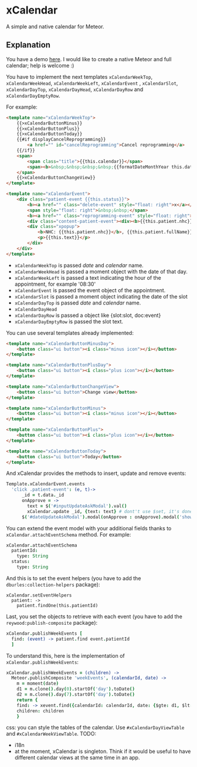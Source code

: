 xCalendar
=========

A simple and native calendar for Meteor.

Explanation
-----------

You have a demo [here](http://xcalendar.meteor.com). I would like to create a native Meteor and full calendar; help is welcome :)

You have to implement the next templates ```xCalendarWeekTop```, ```xCalendarWeekHead```, ```xCalendarWeekLeft```, ```xCalendarEvent``` , ```xCalendarSlot```, ```xCalendarDayTop```, ```xCalendarDayHead```, ```xCalendarDayRow``` and ```xCalendarDayEmptyRow```.

For example:

```html
<template name="xCalendarWeekTop">
    {{>xCalendarButtonMinus}}
    {{>xCalendarButtonPlus}}
    {{>xCalendarButtonToday}}
    {{#if displayCancelReprogramming}}
        <a href="" id="cancelReprogramming">Cancel reprogramming</a>
    {{/if}}
    <span>
        <span class="title">{{this.calendar}}</span>
        <span><b>&nbsp;&nbsp;&nbsp;&nbsp;{{formatDateMonthYear this.date}}</b></span>
    </span>
    {{>xCalendarButtonChangeView}}
</template>

<template name="xCalendarEvent">
    <div class="patient-event {{this.status}}">
        <b><a href="" class="delete-event" style="float: right">x</a></b>
        <span style="float: right">&nbsp;&nbsp;</span>
        <b><a href="" class="reprogramming-event" style="float: right">R</a></b>
        <div class="content-patient-event"><div><b>{{this.patient.nhc}}</b></div>{{this.patient.name}} {{this.patient.surname}}, {{sub this.text 25}}</div>
        <div class="xpopup">
            <b>NHC: {{this.patient.nhc}}</b>, {{this.patient.fullName}}, {{formatDateTime this.date}}
            <p>{{this.text}}</p>
        </div>
    </div>
</template>

```

* ```xCalendarWeekTop``` is passed *date* and *calendar* name.
* ```xCalendarWeekHead``` is passed a moment object with the date of that day.
* ```xCalendarWeekLeft``` is passed a text indicating the hour of the appointment, for example '08:30'
* ```xCalendarEvent``` is passed the event object of the appointment.
* ```xCalendarSlot``` is passed a moment object indicating the date of the slot
* ```xCalendarDayTop``` is passed *date* and *calendar* name.
* ```xCalendarDayHead```
* ```xCalendarDayRow``` is passed a object like {slot:slot, doc:event}
* ```xCalendarDayEmptyRow``` is passed the slot text.

You can use several templates already implemented:

```html
<template name="xCalendarButtonMinusDay">
    <button class="ui button"><i class="minus icon"></i></button>
</template>

<template name="xCalendarButtonPlusDay">
    <button class="ui button"><i class="plus icon"></i></button>
</template>

<template name="xCalendarButtonChangeView">
    <button class="ui button">Change view</button>
</template>

<template name="xCalendarButtonMinus">
    <button class="ui button"><i class="minus icon"></i></button>
</template>

<template name="xCalendarButtonPlus">
    <button class="ui button"><i class="plus icon"></i></button>
</template>

<template name="xCalendarButtonToday">
    <button class="ui button">Today</button>
</template>
```

And xCalendar provides the methods to insert, update and remove events:

```coffee
Template.xCalendarEvent.events
  'click .patient-event': (e, t)->
      _id = t.data._id
      onApprove = ->
        text = $('#inputUpdateAskModal').val()
        xCalendar.update _id, {text: text} # dont't use $set, it's done in the xCalendar side
      $('#dateUpdateAskModal').modal(onApprove : onApprove).modal('show')
```

You can extend the event model with your additional fields thanks to ```xCalendar.attachEventSchema``` method. For example:

```coffee
xCalendar.attachEventSchema
  patientId:
    type: String
  status:
    type: String
```

And this is to set the event helpers (you have to add the ```dburles:collection-helpers``` package):
```
xCalendar.setEventHelpers
  patient: ->
    patient.findOne(this.patientId)
```

Last, you set the objects to retrieve with each event (you have to add the ```reywood:publish-composite``` package):

```coffee
xCalendar.publishWeekEvents [
  find: (event) -> patient.find event.patientId
  ]
```

To understand this, here is the implementation of ```xCalendar.publishWeekEvents```:

```coffee
xCalendar.publishWeekEvents = (children) ->
  Meteor.publishComposite 'weekEvents', (calendarId, date) ->
    m = moment(date)
    d1 = m.clone().day(0).startOf('day').toDate()
    d2 = m.clone().day(7).startOf('day').toDate()
    return {
    find: -> xevent.find({calendarId: calendarId, date: {$gte: d1, $lt: d2}})
    children: children
    }
```

css: you can style the tables of the calendar. Use ```#xCalendarDayViewTable``` and ```#xCalendarWeekViewTable```.
TODO:
* i18n
* at the moment, xCalendar is singleton. Think if it would be useful to have different calendar views at the same time in an app.